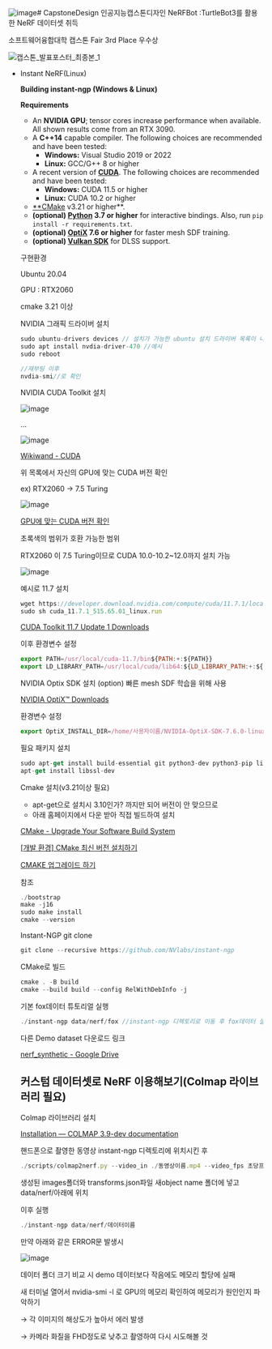 ![image](https://github.com/user-attachments/assets/f27a3720-8538-4e09-809f-1f01c4c93c99)# CapstoneDesign
인공지능캡스톤디자인 NeRFBot :TurtleBot3를 활용한 NeRF 데이터셋 취득

소프트웨어융합대학 캡스톤 Fair 3rd Place 우수상

![캡스톤_발표포스터_최종본_1](https://github.com/qkrwnsdn0427/CapstoneDesign/assets/129582433/878c6416-ca68-45b2-87ff-a3e7c1a562cd)




- Instant NeRF(Linux)
    
    **Building instant-ngp (Windows & Linux)**
    
    **Requirements**
    
    - An **NVIDIA GPU**; tensor cores increase performance when available. All shown results come from an RTX 3090.
    - A **C++14** capable compiler. The following choices are recommended and have been tested:
        - **Windows:** Visual Studio 2019 or 2022
        - **Linux:** GCC/G++ 8 or higher
    - A recent version of [**CUDA**](https://developer.nvidia.com/cuda-toolkit). The following choices are recommended and have been tested:
        - **Windows:** CUDA 11.5 or higher
        - **Linux:** CUDA 10.2 or higher
    - [**CMake](https://cmake.org/) v3.21 or higher**.
    - **(optional) [Python](https://www.python.org/) 3.7 or higher** for interactive bindings. Also, run `pip install -r requirements.txt`.
    - **(optional) [OptiX](https://developer.nvidia.com/optix) 7.6 or higher** for faster mesh SDF training.
    - **(optional) [Vulkan SDK](https://vulkan.lunarg.com/)** for DLSS support.
    
    구현환경
    
    Ubuntu 20.04
    
    GPU : RTX2060
    
    cmake 3.21 이상
    
    NVIDIA 그래픽 드라이버 설치
    
    ```jsx
    sudo ubuntu-drivers devices // 설치가 가능한 ubuntu 설치 드라이버 목록이 나옴
    sudo apt install nvdia-driver-470 //예시
    sudo reboot
    
    //재부팅 이후
    nvdia-smi//로 확인
    ```
    
    NVIDIA CUDA Toolkit 설치
    
   ![image](https://github.com/user-attachments/assets/46fbb9dc-6340-40f6-88f5-81502824ed01)

    
    …
    
   ![image](https://github.com/user-attachments/assets/b326a78d-60d6-464b-bdca-2b44039df18d)

    
    [Wikiwand - CUDA](https://www.wikiwand.com/en/CUDA#/GPUs_supported)
    
    위 목록에서 자신의 GPU에 맞는 CUDA 버전 확인
    
    ex) RTX2060 → 7.5 Turing

    ![image](https://github.com/user-attachments/assets/5beac76f-ad41-4f6a-8830-d85d45765ac3)



    
    [GPU에 맞는 CUDA 버전 확인](https://velog.io/@openjr/GPU에-맞는-CUDA-버전-확인)
    
    초록색의 범위가 호환 가능한 범위
    
    RTX2060 이 7.5 Turing이므로 CUDA 10.0-10.2~12.0까지 설치 가능
    
    ![image](https://github.com/user-attachments/assets/7000d431-d28f-403d-a88d-7d26a535b6be)
    
    예시로 11.7 설치 
    
    ```jsx
    wget https://developer.download.nvidia.com/compute/cuda/11.7.1/local_installers/cuda_11.7.1_515.65.01_linux.run
    sudo sh cuda_11.7.1_515.65.01_linux.run
    ```
    
    [CUDA Toolkit 11.7 Update 1 Downloads](https://developer.nvidia.com/cuda-11-7-1-download-archive?target_os=Linux&target_arch=x86_64&Distribution=Ubuntu&target_version=20.04&target_type=runfile_local)
    
    이후 환경변수 설정
    
    ```jsx
    export PATH=/usr/local/cuda-11.7/bin${PATH:+:${PATH}}
    export LD_LIBRARY_PATH=/usr/local/cuda/lib64:${LD_LIBRARY_PATH:+:${LD_LIBRARY_PATH}}
    ```
    
    NVIDIA Optix SDK 설치 (option) 빠른 mesh SDF 학습을 위해 사용
    
    [NVIDIA OptiX™ Downloads](https://developer.nvidia.com/designworks/optix/download)
    
    환경변수 설정
    
    ```jsx
    export OptiX_INSTALL_DIR=/home/사용자이름/NVIDIA-OptiX-SDK-7.6.0-linux-x86_64
    ```
    
    필요 패키지 설치
    
    ```jsx
    sudo apt-get install build-essential git python3-dev python3-pip libopenexr-dev libxi-dev libglfw3-dev libglew-dev libomp-dev libxinerama-dev libxcursor-dev
    apt-get install libssl-dev
    ```
    
    Cmake 설치(v3.21이상 필요)
    
    - apt-get으로 설치시 3.10인가? 까지만 되어 버전이 안 맞으므로
    - 아래 홈페이지에서 다운 받아 직접 빌드하여 설치
    
    [CMake - Upgrade Your Software Build System](https://cmake.org/)
    
    [[개발 환경] CMake 최신 버전 설치하기](https://growingdev.blog/entry/개발-환경-CMake-최신-버전-설치하기)
    
    [CMAKE 업그레이드 하기](https://kyubot.tistory.com/144)
    
    참조
    
    ```jsx
    ./bootstrap
    make -j16
    sudo make install
    cmake --version
    ```
    
    Instant-NGP git clone
    
    ```jsx
    git clone --recursive https://github.com/NVlabs/instant-ngp
    ```
    
    CMake로 빌드
    
    ```jsx
    cmake . -B build
    cmake --build build --config RelWithDebInfo -j
    ```
    
    기본 fox데이터 튜토리얼 실행
    
    ```jsx
    ./instant-ngp data/nerf/fox //instant-ngp 디렉토리로 이동 후 fox데이터 실행
    ```
    
    다른 Demo dataset 다운로드 링크
    
    [nerf_synthetic - Google Drive](https://drive.google.com/drive/folders/1JDdLGDruGNXWnM1eqY1FNL9PlStjaKWi)
    
    ## **커스텀 데이터셋로 NeRF 이용해보기(Colmap 라이브러리 필요)**
    
    Colmap 라이브러리 설치
    
    [Installation — COLMAP 3.9-dev documentation](https://colmap.github.io/install.html)
    
    핸드폰으로 촬영한 동영상 instant-ngp 디렉토리에 위치시킨 후
    
    ```jsx
    ./scripts/colmap2nerf.py --video_in ./동영상이름.mp4 --video_fps 초당프레임추출숫자ex)10 --run_colmap --aabb_scale 16
    ```
    
    생성된 images폴더와 transforms.json파일 새object name 폴더에 넣고 data/nerf/아래에 위치
    
    이후 실행
    
    ```jsx
    ./instant-ngp data/nerf/데이터이름
    ```
    
    만약 아래와 같은 ERROR문 발생시
    
    ![image](https://github.com/user-attachments/assets/55d768b5-8a5b-4025-8490-1a330e270b21)

    
    데이터 폴더 크기 비교 시 demo 데이터보다 작음에도 메모리 할당에 실패
    
    새 터미널 열어서 nvidia-smi -l 로 GPU의 메모리 확인하여 메모리가 원인인지 파악하기
    
    → 각 이미지의 해상도가 높아서 에러 발생
    
    → 카메라 화질을 FHD정도로 낮추고 촬영하여 다시 시도해볼 것
